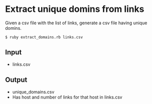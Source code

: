 # Extract unique domins from links

Given a csv file with the list of links, generate a csv file having unique domins.

	$ ruby extract_domains.rb links.csv

## Input

- links.csv

## Output

- unique_domains.csv
- Has host and number of links for that host in links.csv